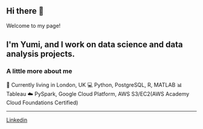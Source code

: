 ## Hi there 👋

Welcome to my page!

I'm Yumi, and I work on data science and data analysis projects.
---
### A little more about me
:round_pushpin: Currently living in London, UK
:computer: Python, PostgreSQL, R, MATLAB
:bar_chart: Tableau
:cloud: PySpark, Google Cloud Platform, AWS S3/EC2(AWS Academy Cloud Foundations Certified)

---
[Linkedin](https://www.linkedin.com/in/yumi-h)

<!--
**yumi-h-1/yumi-h-1** is a ✨ _special_ ✨ repository because its `README.md` (this file) appears on your GitHub profile.

Here are some ideas to get you started:

- 🔭 I’m currently working on ...
- 🌱 I’m currently learning ...
- 👯 I’m looking to collaborate on ...
- 🤔 I’m looking for help with ...
- 💬 Ask me about ...
- 📫 How to reach me: ...
- 😄 Pronouns: ...
- ⚡ Fun fact: ...
-->

